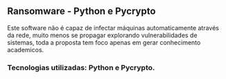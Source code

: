 ## Ransomware - Python e Pycrypto

Este software não é capaz de infectar máquinas automaticamente através da rede, muito menos se propagar explorando vulnerabilidades de sistemas, toda a proposta tem foco apenas em gerar conhecimento academicos.
### Tecnologias utilizadas: Python e Pycrypto.

